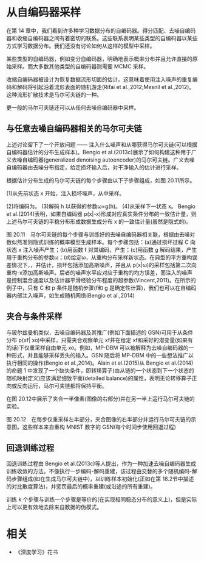 
# 从自编码器采样

在第 14 章中，我们看到许多种学习数据分布的自编码器。得分匹配、去噪自编码器和收缩自编码器之间有着密切的联系。这些联系表明某些类型的自编码器以某些方式学习数据分布。我们还没有讨论如何从这样的模型中采样。

某些类型的自编码器，例如变分自编码器，明确地表示概率分布并且允许直接的原始采样。而大多数其他类型的自编码器则需要 MCMC 采样。

收缩自编码器被设计为恢复数据流形切面的估计。这意味着使用注入噪声的重复编码和解码将引起沿着流形表面的随机游走(Rifai et al.,2012;Mesnil et al.,2012)。这种流形扩散技术是马尔可夫链的一种。

更一般的马尔可夫链还可以从任何去噪自编码器中采样。

## 与任意去噪自编码器相关的马尔可夫链

上述讨论留下了一个开放问题 —— 注入什么噪声和从哪获得马尔可夫链(可以根据自编码器估计的分布生成样本)。Bengio et al.(2013c)展示了如何构建这种用于广义去噪自编码器(generalized denoising autoencoder)的马尔可夫链。广义去噪自编码器由去噪分布指定，给定损坏输入后，对干净输入的估计进行采样。

根据估计分布生成的马尔可夫链的每个步骤由以下子步骤组成，如图 20.11所示。

(1)从先前状态 x 开始，注入损坏噪声，从中采样。

(2)将编码为。
(3)解码 h 以获得的参数ω=g(h)。
(4)从采样下一状态 x。
Bengio et al.(2014)表明，如果自编码器 p(x|-x)形成对应真实条件分布的一致估计量，则上述马尔可夫链的平稳分布形成数据生成分布 x 的一致估计量(虽然是隐式的)。

图 20.11　马尔可夫链的每个步骤与训练好的去噪自编码器相关联，根据由去噪对数似然准则隐式训练的概率模型生成样本。每个步骤包括：(a)通过损坏过程 C 向状态 x 注入噪声产生；(b)用函数 f 对其编码，产生；(c)用函数 g 解码结果，产生用于重构分布的参数ω；(d)给定ω，从重构分布采样新状态。在典型的平方重构误差情况下，，并估计，损坏包括添加高斯噪声，并且从 p(x|ω)的采样包括第二次向重构-x添加高斯噪声。后者的噪声水平应对应于重构的均方误差，而注入的噪声是控制混合速度以及估计器平滑经验分布程度的超参数(Vincent,2011)。在所示的例子中，只有 C 和 p 条件是随机步骤(f和 g 是确定性计算)，我们也可以在自编码器内部注入噪声，如生成随机网络(Bengio et al.,2014)

## 夹合与条件采样

与玻尔兹曼机类似，去噪自编码器及其推广(例如下面描述的 GSN)可用于从条件分布 p(xf| xo)中采样，只需夹合观察单元 xf并在给定 xf和采好的潜变量(如果有的话)下仅重采样自由单元 xo。例如，MP-DBM 可以被解释为去噪自编码器的一种形式，并且能够采样丢失的输入。GSN 随后将 MP-DBM 中的一些想法推广以执行相同的操作(Bengio et al.,2014)。Alain et al.(2015)从 Bengio et al.(2014)的命题 1 中发现了一个缺失条件，即转移算子(由从链的一个状态到下一个状态的随机映射定义)应该满足细致平衡(detailed balance)的属性，表明无论转移算子正向或反向运行，马尔可夫链都将保持平衡。

在图 20.12中展示了夹合一半像素(图像的右部分)并在另一半上运行马尔可夫链的实验。



图 20.12　在每步仅重采样左半部分，夹合图像的右半部分并运行马尔可夫链的示意图。这些样本来自重构 MNIST 数字的 GSN(每个时间步使用回退过程)

## 回退训练过程

回退训练过程由 Bengio et al.(2013c)等人提出，作为一种加速去噪自编码器生成训练收敛的方法。不像执行一步编码-解码重建，该过程由交替的多个随机编码-解码步骤组成(如在生成马尔可夫链中)，以训练样本初始化(正如在第 18.2节中描述的对比散度算法)，并惩罚最后的概率重建(或沿途的所有重建)。

训练 k 个步骤与训练一个步骤是等价的(在实现相同稳态分布的意义上)，但是实际上可以更有效地去除来自数据的伪模式。




# 相关

- 《深度学习》花书
